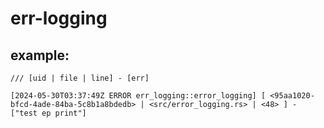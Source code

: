 # err-logging

## example:
```jsonc
/// [uid | file | line] - [err]

[2024-05-30T03:37:49Z ERROR err_logging::error_logging] [ <95aa1020-bfcd-4ade-84ba-5c8b1a8bdedb> | <src/error_logging.rs> | <48> ] - ["test ep print"]

```